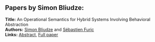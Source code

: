 <h2>Papers by Simon Bliudze:</h2>
<p>
<b>Title:</b> An Operational Semantics for Hybrid Systems Involving Behavioral Abstraction<br />
<b>Authors:</b> <a href="../authors/author_40.html">Simon Bliudze</a> and <a href="../authors/author_103.html">Sébastien Furic</a><br />
<b>Links:</b> <a href="../abstracts/abstract_74.pdf">Abstract</a>, <a href="../submissions/ECP14096693_BliudzeFuric.pdf">Full paper</a>
</p>